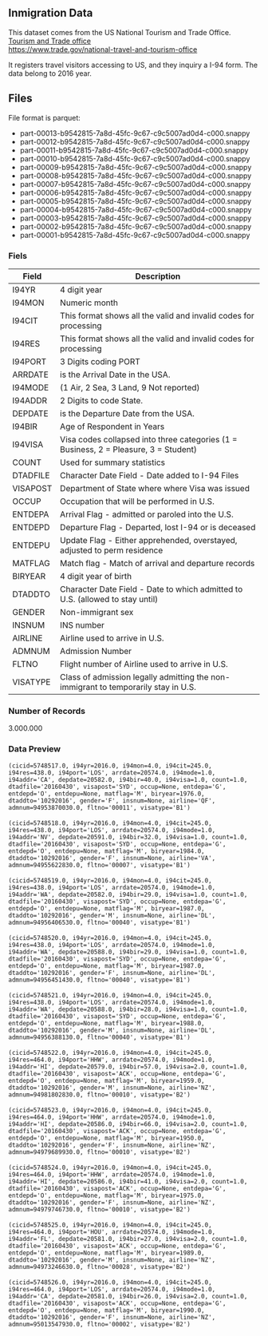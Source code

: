 ## Inmigration Data

This dataset comes from the US National Tourism and Trade Office.<br>
[Tourism and Trade office](https://www.trade.gov/national-travel-and-tourism-office)<br>
https://www.trade.gov/national-travel-and-tourism-office

It registers travel visitors accessing to US, and they inquiry a I-94 form. The data belong to 2016 year.

## Files 

File format is parquet:

* part-00013-b9542815-7a8d-45fc-9c67-c9c5007ad0d4-c000.snappy
* part-00012-b9542815-7a8d-45fc-9c67-c9c5007ad0d4-c000.snappy
* part-00011-b9542815-7a8d-45fc-9c67-c9c5007ad0d4-c000.snappy
* part-00010-b9542815-7a8d-45fc-9c67-c9c5007ad0d4-c000.snappy
* part-00009-b9542815-7a8d-45fc-9c67-c9c5007ad0d4-c000.snappy
* part-00008-b9542815-7a8d-45fc-9c67-c9c5007ad0d4-c000.snappy
* part-00007-b9542815-7a8d-45fc-9c67-c9c5007ad0d4-c000.snappy
* part-00006-b9542815-7a8d-45fc-9c67-c9c5007ad0d4-c000.snappy
* part-00005-b9542815-7a8d-45fc-9c67-c9c5007ad0d4-c000.snappy
* part-00004-b9542815-7a8d-45fc-9c67-c9c5007ad0d4-c000.snappy
* part-00003-b9542815-7a8d-45fc-9c67-c9c5007ad0d4-c000.snappy
* part-00002-b9542815-7a8d-45fc-9c67-c9c5007ad0d4-c000.snappy
* part-00001-b9542815-7a8d-45fc-9c67-c9c5007ad0d4-c000.snappy

### Fiels

| Field | Description |
| ------| ------------|
| I94YR | 4 digit year |
| I94MON | Numeric month  |
| I94CIT | This format shows all the valid and invalid codes for processing  |
| I94RES | This format shows all the valid and invalid codes for processing  |
| I94PORT | 3 Digits coding PORT |
| ARRDATE | is the Arrival Date in the USA. | 
| I94MODE | (1 Air, 2 Sea, 3 Land, 9 Not reported) |
| I94ADDR | 2 Digits to code State.  |
| DEPDATE | is the Departure Date from the USA. |
| I94BIR | Age of Respondent in Years  |
| I94VISA | Visa codes collapsed into three categories (1 = Business, 2 = Pleasure, 3 = Student) |
| COUNT | Used for summary statistics  |
| DTADFILE | Character Date Field - Date added to I-94 Files  |
| VISAPOST | Department of State where where Visa was issued  |
| OCCUP | Occupation that will be performed in U.S.  |
| ENTDEPA | Arrival Flag - admitted or paroled into the U.S.  |
| ENTDEPD | Departure Flag - Departed, lost I-94 or is deceased  |
| ENTDEPU | Update Flag - Either apprehended, overstayed, adjusted to perm residence  |
| MATFLAG | Match flag - Match of arrival and departure records  |
| BIRYEAR | 4 digit year of birth  |
| DTADDTO | Character Date Field - Date to which admitted to U.S. (allowed to stay until) |
| GENDER | Non-immigrant sex |
| INSNUM | INS number |
| AIRLINE | Airline used to arrive in U.S. |
| ADMNUM | Admission Number  |
| FLTNO | Flight number of Airline used to arrive in U.S. |
| VISATYPE | Class of admission legally admitting the non-immigrant to temporarily stay in U.S. | 


### Number of Records
3.000.000

### Data Preview
`(cicid=5748517.0, i94yr=2016.0, i94mon=4.0, i94cit=245.0, i94res=438.0, i94port='LOS', arrdate=20574.0, i94mode=1.0, i94addr='CA', depdate=20582.0, i94bir=40.0, i94visa=1.0, count=1.0, dtadfile='20160430', visapost='SYD', occup=None, entdepa='G', entdepd='O', entdepu=None, matflag='M', biryear=1976.0, dtaddto='10292016', gender='F', insnum=None, airline='QF', admnum=94953870030.0, fltno='00011', visatype='B1')`<br><br>
`(cicid=5748518.0, i94yr=2016.0, i94mon=4.0, i94cit=245.0, i94res=438.0, i94port='LOS', arrdate=20574.0, i94mode=1.0, i94addr='NV', depdate=20591.0, i94bir=32.0, i94visa=1.0, count=1.0, dtadfile='20160430', visapost='SYD', occup=None, entdepa='G', entdepd='O', entdepu=None, matflag='M', biryear=1984.0, dtaddto='10292016', gender='F', insnum=None, airline='VA', admnum=94955622830.0, fltno='00007', visatype='B1')`<br><br>
`(cicid=5748519.0, i94yr=2016.0, i94mon=4.0, i94cit=245.0, i94res=438.0, i94port='LOS', arrdate=20574.0, i94mode=1.0, i94addr='WA', depdate=20582.0, i94bir=29.0, i94visa=1.0, count=1.0, dtadfile='20160430', visapost='SYD', occup=None, entdepa='G', entdepd='O', entdepu=None, matflag='M', biryear=1987.0, dtaddto='10292016', gender='M', insnum=None, airline='DL', admnum=94956406530.0, fltno='00040', visatype='B1')`<br><br>
`(cicid=5748520.0, i94yr=2016.0, i94mon=4.0, i94cit=245.0, i94res=438.0, i94port='LOS', arrdate=20574.0, i94mode=1.0, i94addr='WA', depdate=20588.0, i94bir=29.0, i94visa=1.0, count=1.0, dtadfile='20160430', visapost='SYD', occup=None, entdepa='G', entdepd='O', entdepu=None, matflag='M', biryear=1987.0, dtaddto='10292016', gender='F', insnum=None, airline='DL', admnum=94956451430.0, fltno='00040', visatype='B1')`<br><br>
`(cicid=5748521.0, i94yr=2016.0, i94mon=4.0, i94cit=245.0, i94res=438.0, i94port='LOS', arrdate=20574.0, i94mode=1.0, i94addr='WA', depdate=20588.0, i94bir=28.0, i94visa=1.0, count=1.0, dtadfile='20160430', visapost='SYD', occup=None, entdepa='G', entdepd='O', entdepu=None, matflag='M', biryear=1988.0, dtaddto='10292016', gender='M', insnum=None, airline='DL', admnum=94956388130.0, fltno='00040', visatype='B1')`<br><br>
`(cicid=5748522.0, i94yr=2016.0, i94mon=4.0, i94cit=245.0, i94res=464.0, i94port='HHW', arrdate=20574.0, i94mode=1.0, i94addr='HI', depdate=20579.0, i94bir=57.0, i94visa=2.0, count=1.0, dtadfile='20160430', visapost='ACK', occup=None, entdepa='G', entdepd='O', entdepu=None, matflag='M', biryear=1959.0, dtaddto='10292016', gender='M', insnum=None, airline='NZ', admnum=94981802830.0, fltno='00010', visatype='B2')`<br><br>
`(cicid=5748523.0, i94yr=2016.0, i94mon=4.0, i94cit=245.0, i94res=464.0, i94port='HHW', arrdate=20574.0, i94mode=1.0, i94addr='HI', depdate=20586.0, i94bir=66.0, i94visa=2.0, count=1.0, dtadfile='20160430', visapost='ACK', occup=None, entdepa='G', entdepd='O', entdepu=None, matflag='M', biryear=1950.0, dtaddto='10292016', gender='F', insnum=None, airline='NZ', admnum=94979689930.0, fltno='00010', visatype='B2')`<br><br>
`(cicid=5748524.0, i94yr=2016.0, i94mon=4.0, i94cit=245.0, i94res=464.0, i94port='HHW', arrdate=20574.0, i94mode=1.0, i94addr='HI', depdate=20586.0, i94bir=41.0, i94visa=2.0, count=1.0, dtadfile='20160430', visapost='ACK', occup=None, entdepa='G', entdepd='O', entdepu=None, matflag='M', biryear=1975.0, dtaddto='10292016', gender='F', insnum=None, airline='NZ', admnum=94979746730.0, fltno='00010', visatype='B2')`<br><br>
`(cicid=5748525.0, i94yr=2016.0, i94mon=4.0, i94cit=245.0, i94res=464.0, i94port='HOU', arrdate=20574.0, i94mode=1.0, i94addr='FL', depdate=20581.0, i94bir=27.0, i94visa=2.0, count=1.0, dtadfile='20160430', visapost='ACK', occup=None, entdepa='G', entdepd='O', entdepu=None, matflag='M', biryear=1989.0, dtaddto='10292016', gender='M', insnum=None, airline='NZ', admnum=94973246630.0, fltno='00028', visatype='B2')`<br><br>
`(cicid=5748526.0, i94yr=2016.0, i94mon=4.0, i94cit=245.0, i94res=464.0, i94port='LOS', arrdate=20574.0, i94mode=1.0, i94addr='CA', depdate=20581.0, i94bir=26.0, i94visa=2.0, count=1.0, dtadfile='20160430', visapost='ACK', occup=None, entdepa='G', entdepd='O', entdepu=None, matflag='M', biryear=1990.0, dtaddto='10292016', gender='F', insnum=None, airline='NZ', admnum=95013547930.0, fltno='00002', visatype='B2')`<br><br>

